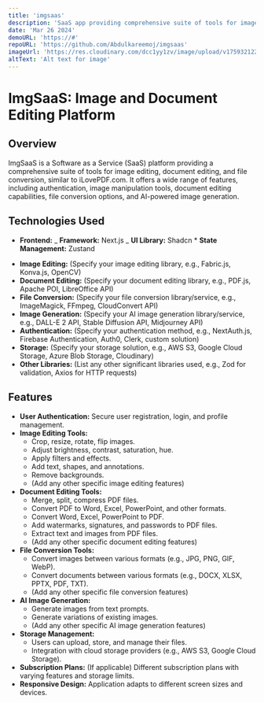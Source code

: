 ```yaml
---
title: 'imgsaas'
description: 'SaaS app providing comprehensive suite of tools for image editing, document editing, and file conversion'
date: 'Mar 26 2024'
demoURL: 'https://#'
repoURL: 'https://github.com/Abdulkareemoj/imgsaas'
imageUrl: 'https://res.cloudinary.com/dcc1yy1zv/image/upload/v1759321227/www/Screenshot_2025-09-30_at_22-21-44_gfkzpc.png'
altText: 'Alt text for image'
---
```


# ImgSaaS: Image and Document Editing Platform

## Overview

ImgSaaS is a Software as a Service (SaaS) platform providing a comprehensive suite of tools for image editing, document editing, and file conversion, similar to iLovePDF.com. It offers a wide range of features, including authentication, image manipulation tools, document editing capabilities, file conversion options, and AI-powered image generation.

## Technologies Used

- **Frontend:**
_ **Framework:** Next.js
_ **UI Library:** Shadcn \* **State Management:** Zustand
<!-- *   **Backend:**
    *   **Language:** (Specify your language, e.g., Node.js, Python, Go, Java)
    *   **Framework:** (Specify your framework, e.g., Express.js, Django, Flask, Spring Boot)
    *   **Database:** (Specify your database, e.g., PostgreSQL, MongoDB, MySQL)
    *   **ORM/ODM:** (Specify your ORM/ODM, e.g., Sequelize, Mongoose, Prisma, Drizzle) -->
- **Image Editing:** (Specify your image editing library, e.g., Fabric.js, Konva.js, OpenCV)
- **Document Editing:** (Specify your document editing library, e.g., PDF.js, Apache POI, LibreOffice API)
- **File Conversion:** (Specify your file conversion library/service, e.g., ImageMagick, FFmpeg, CloudConvert API)
- **Image Generation:** (Specify your AI image generation library/service, e.g., DALL-E 2 API, Stable Diffusion API, Midjourney API)
- **Authentication:** (Specify your authentication method, e.g., NextAuth.js, Firebase Authentication, Auth0, Clerk, custom solution)
- **Storage:** (Specify your storage solution, e.g., AWS S3, Google Cloud Storage, Azure Blob Storage, Cloudinary)
- **Other Libraries:** (List any other significant libraries used, e.g., Zod for validation, Axios for HTTP requests)

## Features

- **User Authentication:** Secure user registration, login, and profile management.
- **Image Editing Tools:**
  - Crop, resize, rotate, flip images.
  - Adjust brightness, contrast, saturation, hue.
  - Apply filters and effects.
  - Add text, shapes, and annotations.
  - Remove backgrounds.
  - (Add any other specific image editing features)
- **Document Editing Tools:**
  - Merge, split, compress PDF files.
  - Convert PDF to Word, Excel, PowerPoint, and other formats.
  - Convert Word, Excel, PowerPoint to PDF.
  - Add watermarks, signatures, and passwords to PDF files.
  - Extract text and images from PDF files.
  - (Add any other specific document editing features)
- **File Conversion Tools:**
  - Convert images between various formats (e.g., JPG, PNG, GIF, WebP).
  - Convert documents between various formats (e.g., DOCX, XLSX, PPTX, PDF, TXT).
  - (Add any other specific file conversion features)
- **AI Image Generation:**
  - Generate images from text prompts.
  - Generate variations of existing images.
  - (Add any other specific AI image generation features)
- **Storage Management:**
  - Users can upload, store, and manage their files.
  - Integration with cloud storage providers (e.g., AWS S3, Google Cloud Storage).
- **Subscription Plans:** (If applicable) Different subscription plans with varying features and storage limits.
- **Responsive Design:** Application adapts to different screen sizes and devices.
